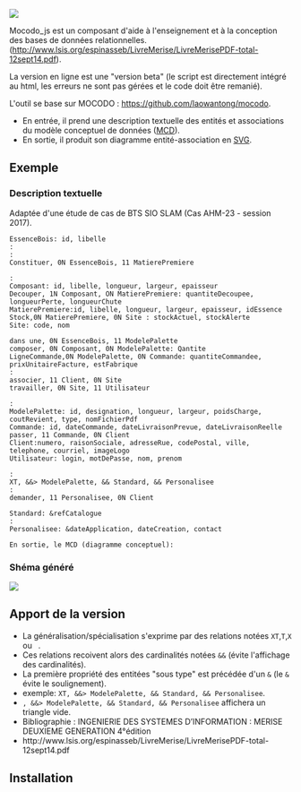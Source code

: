 ![](https://www.st2msi.net/img/mocodo_js.svg)

Mocodo_js est un composant d'aide à l'enseignement et à la conception des bases de données relationnelles.
(http://www.lsis.org/espinasseb/LivreMerise/LivreMerisePDF-total-12sept14.pdf).

La version en ligne est une "version beta" (le script est directement intégré au html, les erreurs ne sont pas gérées et le code doit être remanié).

L'outil se base sur MOCODO : https://github.com/laowantong/mocodo. 
- En entrée, il prend une description textuelle des entités et associations du modèle conceptuel de données ([MCD](https://fr.wikipedia.org/wiki/Modèle_entité-association)).
- En sortie, il produit son diagramme entité-association en [SVG](https://fr.wikipedia.org/wiki/Scalable_Vector_Graphics).
<h2>Exemple</h2>
<h3>Description textuelle</h3>
Adaptée d'une étude de cas de BTS SIO SLAM (Cas AHM-23 - session 2017).

    EssenceBois: id, libelle
    :
    :
    Constituer, 0N EssenceBois, 11 MatierePremiere

    :
    Composant: id, libelle, longueur, largeur, epaisseur
    Decouper, 1N Composant, ON MatierePremiere: quantiteDecoupee, longueurPerte, longueurChute
    MatierePremiere:id, libelle, longueur, largeur, epaisseur, idEssence
    Stock,0N MatierePremiere, 0N Site : stockActuel, stockAlerte
    Site: code, nom

    dans une, 0N EssenceBois, 11 ModelePalette
    composer, 0N Composant, 0N ModelePalette: Qantite
    LigneCommande,0N ModelePalette, 0N Commande: quantiteCommandee, prixUnitaireFacture, estFabrique
    :
    associer, 11 Client, 0N Site
    travailler, 0N Site, 11 Utilisateur

    : 
    ModelePalette: id, designation, longueur, largeur, poidsCharge, coutRevient, type, nomFichierPdf
    Commande: id, dateCommande, dateLivraisonPrevue, dateLivraisonReelle
    passer, 11 Commande, 0N Client
    Client:numero, raisonSociale, adresseRue, codePostal, ville, telephone, courriel, imageLogo
    Utilisateur: login, motDePasse, nom, prenom

    :
    XT, &&> ModelePalette, && Standard, && Personalisee
    :
    demander, 11 Personalisee, 0N Client

    Standard: &refCatalogue
    :
    Personalisee: &dateApplication, dateCreation, contact

    En sortie, le MCD (diagramme conceptuel):
<h3>Shéma généré</h3>

![](https://www.st2msi.net/img/AHM-23.svg)

<h2>Apport de la version</h2>
<ul>
<li>La généralisation/spécialisation s'exprime par des relations notées <code>XT</code>,<code>T</code>,<code>X</code> ou <code> </code>.</li>
<li>Ces relations recoivent  alors des cardinalités notées <code>&&</code> (évite l'affichage des cardinalités).</li>
<li>La première propriété des entitées "sous type" est  précédée  d'un <code>&</code> (le <code>&</code> évite le soulignement).</li>
<li>exemple: <code>XT, &&> ModelePalette, && Standard, && Personalisee</code>.</li>
<li><code>, &&> ModelePalette, && Standard, && Personalisee</code> affichera un triangle vide.</li>
<li>Bibliographie : INGENIERIE DES SYSTEMES D’INFORMATION : MERISE DEUXIEME GENERATION 4°édition</li>
<li>http://www.lsis.org/espinasseb/LivreMerise/LivreMerisePDF-total-12sept14.pdf</li>
</ul>
<h2>Installation</h2>
